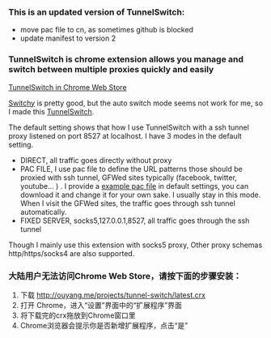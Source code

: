### This is an updated version of TunnelSwitch:
 * move pac file to cn, as sometimes github is blocked
 * update manifest to version 2


### TunnelSwitch is chrome extension allows you manage and switch between multiple proxies quickly and easily

[TunnelSwitch in Chrome Web Store](https://chrome.google.com/webstore/detail/tunnelswitch/nfpphleklkamlblagdkbkomjmaedanoh?hl=en)

[Switchy](https://chrome.google.com/webstore/detail/caehdcpeofiiigpdhbabniblemipncjj) is pretty good, but the auto switch mode seems not work for me, so I made this [TunnelSwitch](https://github.com/oylbin/tunnel-switch).

The default setting shows that how I use TunnelSwitch with a ssh tunnel proxy listened on port 8527 at localhost. 
I have 3 modes in the default setting.

 * DIRECT, all traffic goes directly without proxy
 * PAC FILE, I use pac file to define the URL patterns those should be proxied with ssh tunnel, GFWed sites typically (facebook, twitter, youtube... ) . I provide a [example pac file](https://raw.github.com/oylbin/tunnel-switch/master/asset/example.pac) in default settings, you can download it and change it for your own sake. I usually stay in this mode. When I visit the GFWed sites, the traffic goes through ssh tunnel automatically.
 * FIXED SERVER, socks5,127.0.0.1,8527, all traffic goes through the ssh tunnel 

Though I mainly use this extension with socks5 proxy, Other proxy schemas http/https/socks4 are also supported.

### 大陆用户无法访问Chrome Web Store，请按下面的步骤安装：

1. 下载 http://ouyang.me/projects/tunnel-switch/latest.crx
2. 打开 Chrome，进入“设置”界面中的“扩展程序”界面
3. 将下载完的crx拖放到Chrome窗口里
4. Chrome浏览器会提示你是否新增扩展程序，点击“是”
